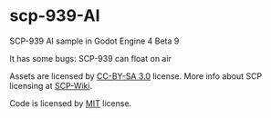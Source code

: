 # scp-939-AI

SCP-939 AI sample in Godot Engine 4 Beta 9

It has some bugs: SCP-939 can float on air

Assets are licensed by [CC-BY-SA 3.0](/LICENSE.CCBYSA3) license. More info about SCP licensing at [SCP-Wiki](https://scp-wiki.wikidot.com/licensing-guide).

Code is licensed by [MIT](/LICENSE.MIT) license.